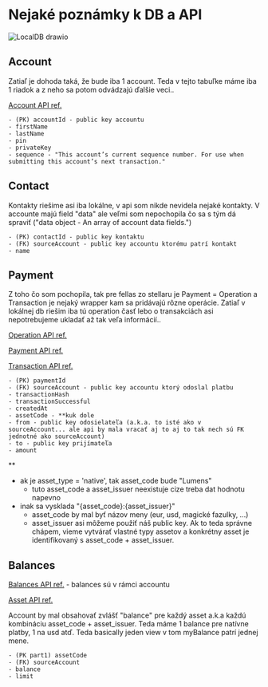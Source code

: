 # Nejaké poznámky k DB a API

![LocalDB drawio](https://user-images.githubusercontent.com/49959692/142734649-b14856cb-3b8f-4bb3-b8f5-1f5cfb0950c6.png)

## Account

Zatiaľ je dohoda taká, že bude iba 1 account. Teda v tejto tabuľke máme iba 1 riadok a z neho sa potom odvádzajú ďalšie veci..

[Account API ref.](https://developers.stellar.org/api/resources/accounts/object/) 

    - (PK) accountId - public key accountu
    - firstName
    - lastName 
    - pin
    - privateKey
    - sequence - "This account’s current sequence number. For use when submitting this account’s next transaction."

## Contact

Kontakty riešime asi iba lokálne, v api som nikde nevidela nejaké kontakty. V accounte majú field "data" ale veľmi som nepochopila čo sa s tým dá spraviť ("data object - An array of account data fields.")

    - (PK) contactId - public key kontaktu
    - (FK) sourceAccount - public key accountu ktorému patrí kontakt
    - name

## Payment

Z toho čo som pochopila, tak pre fellas zo stellaru je Payment = Operation a Transaction je nejaký wrapper kam sa pridávajú rôzne operácie. Zatiaľ v lokálnej db riešim iba tú operation časť lebo o transakciách asi nepotrebujeme ukladať až tak veľa informácií..

[Operation API ref.](https://developers.stellar.org/api/resources/operations/object/)
    
[Payment API ref.](https://developers.stellar.org/api/resources/operations/object/payment/)

[Transaction API ref.](https://developers.stellar.org/api/resources/transactions/object/)

    - (PK) paymentId
    - (FK) sourceAccount - public key accountu ktorý odoslal platbu
    - transactionHash
    - transactionSuccessful
    - createdAt
    - assetCode - **kuk dole
    - from - public key odosielateľa (a.k.a. to isté ako v sourceAccount... ale api by mala vracať aj to aj to tak nech sú FK jednotné ako sourceAccount)
    - to - public key prijímateľa
    - amount

\*\* 
- ak je asset_type = 'native', tak asset_code bude "Lumens"
    - tuto asset_code a asset_issuer neexistuje cize treba dat hodnotu napevno
- inak sa vysklada "{asset_code}:{asset_issuer}"
    - asset_code by mal byť názov meny (eur, usd, magické fazulky, ...) 
    - asset_issuer asi môžeme použiť náš public key. Ak to teda správne chápem, vieme vytvárať vlastné typy assetov a konkrétny asset je identifikovaný s asset_code + asset_issuer.  
    
## Balances

[Balances API ref.](https://developers.stellar.org/api/resources/accounts/object/) - balances sú v rámci accountu

[Asset API ref.](https://developers.stellar.org/api/resources/assets/object/)

Account by mal obsahovať zvlášť "balance" pre každý asset a.k.a každú kombináciu asset_code + asset_issuer. Teda máme 1 balance pre natívne platby, 1 na usd atď. Teda basically jeden view v tom myBalance patrí jednej mene.

    - (PK part1) assetCode
    - (FK) sourceAccount
    - balance
    - limit